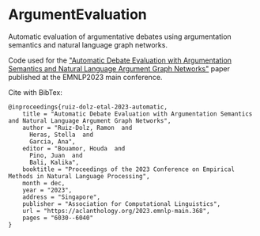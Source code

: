 # ArgumentEvaluation
Automatic evaluation of argumentative debates using argumentation semantics and natural language graph networks.

Code used for the ["Automatic Debate Evaluation with Argumentation Semantics and Natural Language Argument Graph Networks"](https://aclanthology.org/2023.emnlp-main.368/) paper published at the EMNLP2023 main conference.

Cite with BibTex:

```
@inproceedings{ruiz-dolz-etal-2023-automatic,
    title = "Automatic Debate Evaluation with Argumentation Semantics and Natural Language Argument Graph Networks",
    author = "Ruiz-Dolz, Ramon  and
      Heras, Stella  and
      Garcia, Ana",
    editor = "Bouamor, Houda  and
      Pino, Juan  and
      Bali, Kalika",
    booktitle = "Proceedings of the 2023 Conference on Empirical Methods in Natural Language Processing",
    month = dec,
    year = "2023",
    address = "Singapore",
    publisher = "Association for Computational Linguistics",
    url = "https://aclanthology.org/2023.emnlp-main.368",
    pages = "6030--6040"
}
```

